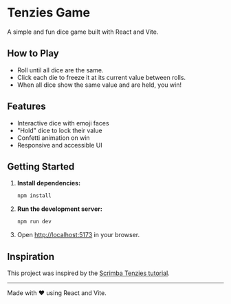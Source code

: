 # Tenzies Game

A simple and fun dice game built with React and Vite.

## How to Play

- Roll until all dice are the same.
- Click each die to freeze it at its current value between rolls.
- When all dice show the same value and are held, you win!

## Features

- Interactive dice with emoji faces
- "Hold" dice to lock their value
- Confetti animation on win
- Responsive and accessible UI

## Getting Started

1. **Install dependencies:**
   ```sh
   npm install
   ```

2. **Run the development server:**
   ```sh
   npm run dev
   ```

3. Open [http://localhost:5173](http://localhost:5173) in your browser.

## Inspiration

This project was inspired by the [Scrimba Tenzies tutorial](https://scrimba.com/).

---

Made with ❤️ using React and Vite.